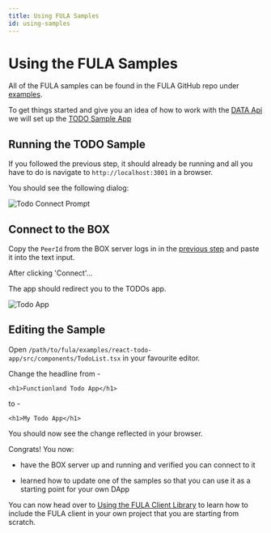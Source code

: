 ```yaml
---
title: Using FULA Samples
id: using-samples
---
```


# Using the FULA Samples

All of the FULA samples can be found in the FULA GitHub repo under [examples](https://github.com/functionland/fula/tree/main/examples).

To get things started and give you an idea of how to work with the [DATA Api](/api/data) we will set up the [TODO Sample App](https://github.com/functionland/fula/tree/main/examples/react-todo-app)

## Running the TODO Sample

If you followed the previous step, it should already be running and all you have to do is navigate to `http://localhost:3001` in a browser.

You should see the following dialog:

![Todo Connect Prompt](/img/Todo-Connect.png)

## Connect to the BOX

Copy the `PeerId` from the BOX server logs in in the [previous step](./box-setup) and paste it into the text input.

After clicking 'Connect'...

The app should redirect you to the TODOs app.

![Todo App](/img/Todo-Connected.png)

## Editing the Sample

Open `/path/to/fula/examples/react-todo-app/src/components/TodoList.tsx` in your favourite editor.

Change the headline from -

```
<h1>Functionland Todo App</h1>
```

to -

```
<h1>My Todo App</h1>
```

You should now see the change reflected in your browser.

Congrats!  You now:

   * have the BOX server up and running and verified you can connect to it

   *  learned how to update one of the samples so that you can use it as a starting point for your own DApp

You can now head over to [Using the FULA Client Library](./fula-client) to learn how to include the FULA client in your own project that you are starting from scratch.
